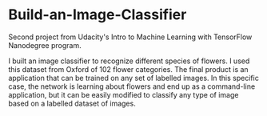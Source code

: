 # Build-an-Image-Classifier
Second project from Udacity's Intro to Machine Learning with TensorFlow Nanodegree program.

I built an image classifier to recognize different species of flowers. I used this dataset from Oxford of 102 flower categories. The final product is an application that can be trained on any set of labelled images. In this specific case, the network is learning about flowers and end up as a command-line application, but it can be easily modified to classify any type of image based on a labelled dataset of images.
